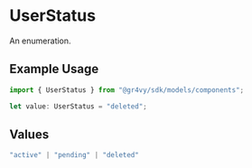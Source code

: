 # UserStatus

An enumeration.

## Example Usage

```typescript
import { UserStatus } from "@gr4vy/sdk/models/components";

let value: UserStatus = "deleted";
```

## Values

```typescript
"active" | "pending" | "deleted"
```